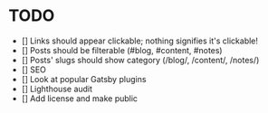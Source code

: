 # TODO

- [] Links should appear clickable; nothing signifies it's clickable!
- [] Posts should be filterable (#blog, #content, #notes)
- [] Posts' slugs should show category (/blog/, /content/, /notes/)
- [] SEO
- [] Look at popular Gatsby plugins
- [] Lighthouse audit
- [] Add license and make public

